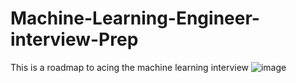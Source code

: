 # Machine-Learning-Engineer-interview-Prep
This is a roadmap to acing the machine learning interview 
![image](https://github.com/user-attachments/assets/e690a60a-e39e-4d06-bfb6-e881a6846f05)

